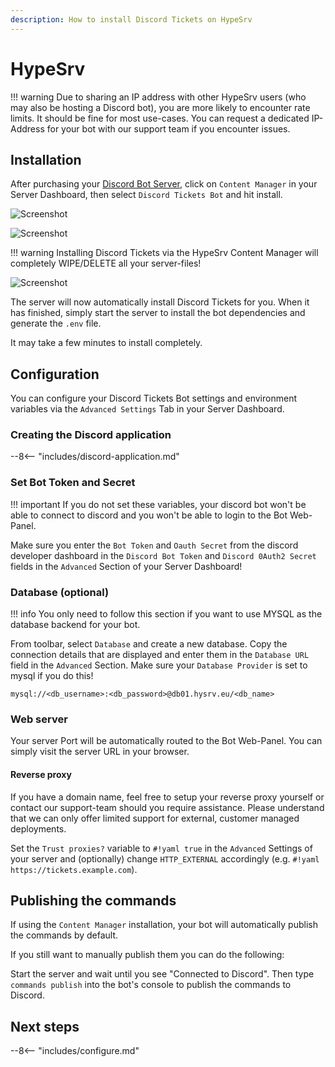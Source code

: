 ```yaml
---
description: How to install Discord Tickets on HypeSrv
---
```


# HypeSrv

!!! warning
	Due to sharing an IP address with other HypeSrv users (who may also be hosting a Discord bot),
	you are more likely to encounter rate limits. It should be fine for most use-cases. You can request a dedicated IP-Address for your bot with our support team if you encounter issues.


## Installation

After purchasing your [Discord Bot Server](https://hypesrv.net/en/discord-bot-hosting?utm_source=discordtickets-docs), click on `Content Manager` in your Server Dashboard, then select `Discord Tickets Bot` and hit install.

![Screenshot](/img/hypesrv-1.png)

![Screenshot](/img/hypesrv-2.png)

!!! warning
    Installing Discord Tickets via the HypeSrv Content Manager will completely WIPE/DELETE all your server-files!

![Screenshot](/img/hypesrv-3.png)

The server will now automatically install Discord Tickets for you.
When it has finished, simply start the server to install the bot dependencies and generate the `.env` file.

It may take a few minutes to install completely.


## Configuration

You can configure your Discord Tickets Bot settings and environment variables via the `Advanced Settings` Tab in your Server Dashboard.

### Creating the Discord application

--8<-- "includes/discord-application.md"

### Set Bot Token and Secret

!!! important
If you do not set these variables, your discord bot won't be able to connect to discord and you won't be able to login to the Bot Web-Panel.


Make sure you enter the `Bot Token` and `Oauth Secret` from the discord developer dashboard in the `Discord Bot Token` and `Discord 0Auth2 Secret` fields in the `Advanced` Section of your Server Dashboard!

### Database (optional)

!!! info
    You only need to follow this section if you want to use MYSQL as the database backend for your bot.

From toolbar, select `Database` and create a new database.
Copy the connection details that are displayed and enter them in the `Database URL` field in the `Advanced` Section.
Make sure your `Database Provider` is set to mysql if you do this!

```title="Example Database URL"
mysql://<db_username>:<db_password>@db01.hysrv.eu/<db_name>
```


### Web server

Your server Port will be automatically routed to the Bot Web-Panel. You can simply visit the server URL in your browser.

#### Reverse proxy

If you have a domain name, feel free to setup your reverse proxy yourself or contact our support-team should you require assistance. Please understand that we can only offer limited support for external, customer managed deployments.

Set the `Trust proxies?` variable to `#!yaml true` in the `Advanced` Settings of your server and (optionally) change `HTTP_EXTERNAL` accordingly (e.g. `#!yaml https://tickets.example.com`).


## Publishing the commands

If using the `Content Manager` installation, your bot will automatically publish the commands by default.

If you still want to manually publish them you can do the following:

Start the server and wait until you see "Connected to Discord".
Then type `commands publish` into the bot's console to publish the commands to Discord.

## Next steps

--8<-- "includes/configure.md"
